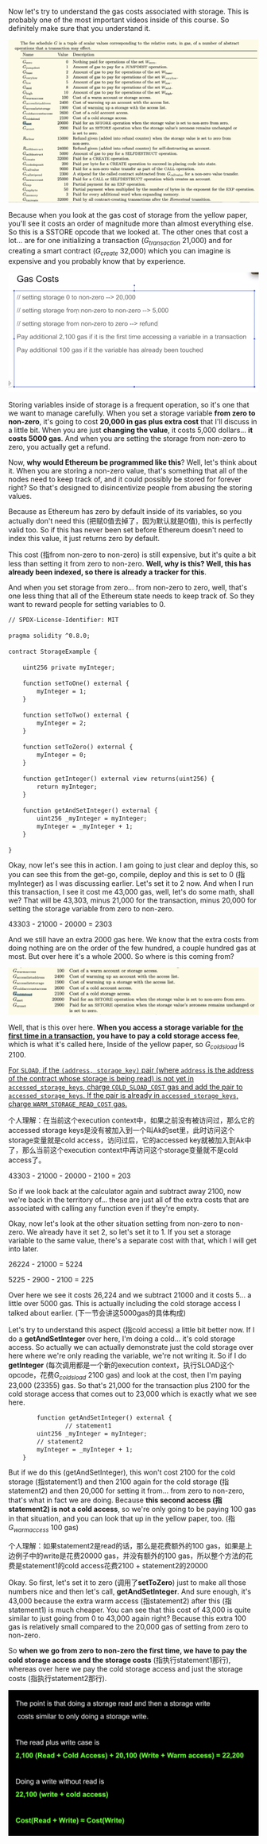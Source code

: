 Now let's try to understand the gas costs associated with storage. This is probably one of the most important videos inside of this course. So definitely make sure that you understand it. 

![](yellowpaper.png)

Because when you look at the gas cost of storage from the yellow paper, you'll see it costs an order of magnitude more than almost everything else. So this is a SSTORE opcode that we looked at. The other ones that cost a lot... are for one initializing a transaction ($G_{transaction}$ 21,000) and for creating a smart contract ($G_{create}$ 32,000) which you can imagine is expensive and you probably know that by experience.

![](slidergascosts.png)

Storing variables inside of storage is a frequent operation, so it's one that we want to manage carefully. When you set a storage variable **from zero to non-zero**, it's going to cost **20,000 in gas plus extra cost** that I'll discuss in a little bit. When you are just **changing the value**, it costs 5,000 dollars... **it costs 5000 gas**. And when you are setting the storage from non-zero to zero, you actually get a refund. 

Now, **why would Ethereum be programmed like this**? Well, let's think about it. When you are storing a non-zero value, that's something that all of the nodes need to keep track of, and it could possibly be stored for forever right? So that's designed to disincentivize people from abusing the storing values.

Because as Ethereum has zero by default inside of its variables, so you actually don't need this (把赋0值去掉了，因为默认就是0值), this is perfectly valid too. So if this has never been set before Ethereum doesn't need to index this value, it just returns zero by default. 

This cost (指from non-zero to non-zero) is still expensive, but it's quite a bit less than setting it from zero to non-zero. **Well, why is this? Well, this has already been indexed, so there is already a tracker for this**. 

And when you set storage from zero... from non-zero to zero, well, that's one less thing that all of the Ethereum state needs to keep track of. So they want to reward people for setting variables to 0.

```solidity
// SPDX-License-Identifier: MIT

pragma solidity ^0.8.0;

contract StorageExample {

    uint256 private myInteger;

    function setToOne() external {
        myInteger = 1;
    }

    function setToTwo() external {
        myInteger = 2;
    }

    function setToZero() external {
        myInteger = 0;
    }

    function getInteger() external view returns(uint256) {
        return myInteger;
    }

    function getAndSetInteger() external {
        uint256 _myInteger = myInteger;
        myInteger = _myInteger + 1;
    }

}
```

Okay, now let's see this in action. I am going to just clear and deploy this, so you can see this from the get-go, compile, deploy and this is set to 0 (指myInteger) as I was discussing earlier. Let's set it to 2 now. And when I run this transaction, I see it cost me 43,000 gas, well, let's do some math, shall we? That will be 43,303, minus 21,000 for the transaction, minus 20,000 for setting the storage variable from zero to non-zero. 

43303 - 21000 - 20000 = 2303

And we still have an extra 2000 gas here. We know that the extra costs from doing nothing are on the order of the few hundred, a couple hundred gas at most. But over here it's a whole 2000. So where is this coming from?

![](yellowpaper2.png)

Well, that is this over here. **When you access a storage variable for <u>the first time in a transaction</u>, you have to pay a cold storage access fee**, which is what it's called here, Inside of the yellow paper, so $G_{coldsload}$  is 2100. 

[For `SLOAD`, if the `(address, storage_key)` pair (where `address` is the address of the contract whose storage is being read) is not yet in `accessed_storage_keys`, charge `COLD_SLOAD_COST` gas and add the pair to `accessed_storage_keys`. If the pair is already in `accessed_storage_keys`, charge `WARM_STORAGE_READ_COST` gas.](https://eips.ethereum.org/EIPS/eip-2929)

个人理解：在当前这个execution context中，如果之前没有被访问过，那么它的accessed storage keys是没有被加入到一个叫Ak的set里，此时访问这个storage变量就是cold access，访问过后，它的accessed key就被加入到Ak中了，那么当前这个execution context中再访问这个storage变量就不是cold access了。

43303 - 21000 - 20000 - 2100 = 203

So if we look back at the calculator again and subtract away 2100, now we're back in the territory of... these are just all of the extra costs that are associated with calling any function even if they're empty. 

Okay, now let's look at the other situation setting from non-zero to non-zero. We already have it set 2, so let's set it to 1. If you set a storage variable to the same value, there's a separate cost with that, which I will get into later. 

26224 - 21000 = 5224

5225 - 2900 - 2100 = 225

Over here we see it costs 26,224 and we subtract 21000 and it costs 5... a little over 5000 gas. This is actually including the cold storage access I talked about earlier. (下一节会讲这5000gas的具体构成)

Let's try to understand this aspect (指cold access) a little bit better now. If I do a **getAndSetInteger** over here, I'm doing a cold... it's cold storage access. So actually we can actually demonstrate just the cold storage over here where we're only reading the variable, we're not writing it. So if I do **getInteger** (每次调用都是一个新的execution context，执行SLOAD这个opcode，花费$G_{coldsload}$ 2100 gas) and look at the cost, then I'm paying 23,000 (23355) gas. So that's 21,000 for the transaction plus 2100 for the cold storage access that comes out to 23,000 which is exactly what we see here. 

```solidity
		function getAndSetInteger() external {
				// statement1
        uint256 _myInteger = myInteger;
        // statement2
        myInteger = _myInteger + 1;
    }
```

But if we do this (getAndSetInteger), this won't cost 2100 for the cold storage (指statement1) and then 2100 again for the cold storage (指statement2) and then 20,000 for setting it from... from zero to non-zero, that's what in fact we are doing. Because **this second access (指statement2) is not a cold access**, so we're only going to be paying 100 gas in that situation, and you can look that up in the yellow paper, too. (指$G_{warmaccess}$ 100 gas)

个人理解：如果statement2是read的话，那么是花费额外的100 gas，如果是上边例子中的write是花费20000 gas，并没有额外的100 gas，所以整个方法的花费是statement1的cold access花费2100 + statement2的20000

Okay. So first, let's set it to zero (调用了**setToZero**) just to make all those numbers nice and then let's call, **getAndSetInteger**. And sure enough, it's 43,000 because the extra warm access (指statement2) after this (指statement1) is much cheaper. You can see that this cost of 43,000 is quite similar to just going from 0 to 43,000 again right? Because this extra 100 gas is relatively small compared to the 20,000 gas of setting from zero to non-zero. 

So **when we go from zero to non-zero the first time, we have to pay the cold storage access and the storage costs** (指执行statement1那行), whereas over here we pay the cold storage access and just the storage costs (指执行statement2那行). 

![](finaltakeaway.png)